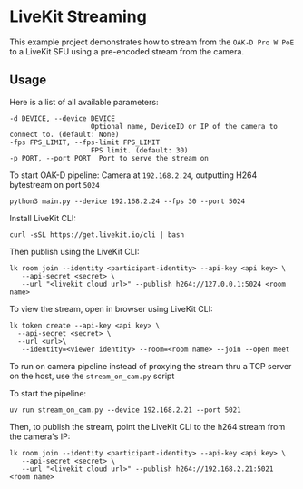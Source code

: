 # LiveKit Streaming

This example project demonstrates how to stream from the `OAK-D Pro W PoE` to a LiveKit SFU using a pre-encoded stream from the camera.

## Usage

Here is a list of all available parameters:

```
-d DEVICE, --device DEVICE
					Optional name, DeviceID or IP of the camera to connect to. (default: None)
-fps FPS_LIMIT, --fps-limit FPS_LIMIT
					FPS limit. (default: 30)
-p PORT, --port PORT  Port to serve the stream on
```

To start OAK-D pipeline:
Camera at `192.168.2.24`, outputting H264 bytestream on port `5024`

```
python3 main.py --device 192.168.2.24 --fps 30 --port 5024

```

Install LiveKit CLI:
```
curl -sSL https://get.livekit.io/cli | bash
```


Then publish using the LiveKit CLI:
```
lk room join --identity <participant-identity> --api-key <api key> \
   --api-secret <secret> \
   --url "<livekit cloud url>" --publish h264://127.0.0.1:5024 <room name>
```

To view the stream, open in browser using LiveKit CLI:
```
lk token create --api-key <api key> \
  --api-secret <secret> \
  --url <url>\
   --identity=<viewer identity> --room=<room name> --join --open meet
```

To run on camera pipeline instead of proxying the stream thru a TCP server on the host, use the `stream_on_cam.py` script

To start the pipeline:
```
uv run stream_on_cam.py --device 192.168.2.21 --port 5021

```

Then, to publish the stream, point the LiveKit CLI to the h264 stream from the camera's IP:
```
lk room join --identity <participant-identity> --api-key <api key> \
   --api-secret <secret> \
   --url "<livekit cloud url>" --publish h264://192.168.2.21:5021 <room name>
```